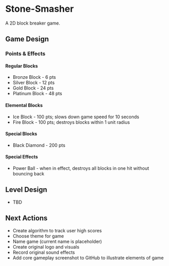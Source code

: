 # Stone-Smasher
A 2D block breaker game.

## Game Design

### Points & Effects

#### Regular Blocks
- Bronze Block - 6 pts
- Silver Block - 12 pts
- Gold Block - 24 pts
- Platinum Block - 48 pts

#### Elemental Blocks
- Ice Block - 100 pts; slows down game speed for 10 seconds
- Fire Block - 100 pts; destroys blocks within 1 unit radius

#### Special Blocks
- Black Diamond - 200 pts

#### Special Effects
- Power Ball - when in effect, destroys all blocks in one hit without bouncing back

## Level Design
- TBD

## Next Actions
- Create algorithm to track user high scores
- Choose theme for game
- Name game (current name is placeholder)
- Create original logo and visuals
- Record original sound effects
- Add core gameplay screenshot to GitHub to illustrate elements of game
